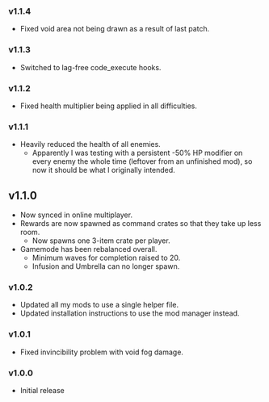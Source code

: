 ### v1.1.4
* Fixed void area not being drawn as a result of last patch.

### v1.1.3
* Switched to lag-free code_execute hooks.

### v1.1.2
* Fixed health multiplier being applied in all difficulties.

### v1.1.1
* Heavily reduced the health of all enemies.
    * Apparently I was testing with a persistent -50% HP modifier on every enemy the whole time (leftover from an unfinished mod), so now it should be what I originally intended.

## v1.1.0
* Now synced in online multiplayer.
* Rewards are now spawned as command crates so that they take up less room.
    * Now spawns one 3-item crate per player.
* Gamemode has been rebalanced overall.
    * Minimum waves for completion raised to 20.
    * Infusion and Umbrella can no longer spawn.

### v1.0.2
* Updated all my mods to use a single helper file.
* Updated installation instructions to use the mod manager instead.

### v1.0.1
* Fixed invincibility problem with void fog damage.

### v1.0.0
* Initial release